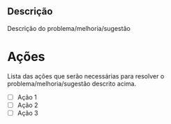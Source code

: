 ## Descrição

Descrição do problema/melhoria/sugestão

# Ações

Lista das ações que serão necessárias para resolver o problema/melhoria/sugestão descrito acima.

- [ ] Ação 1
- [ ] Ação 2
- [ ] Ação 3
